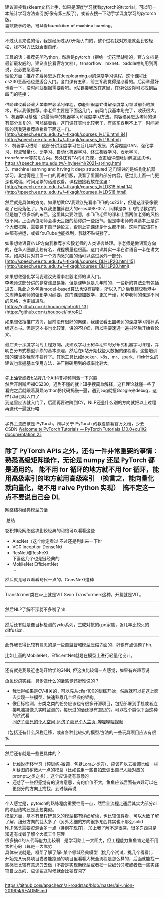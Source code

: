 建议直接看sklearn文档上手，如果是深度学习就看pytorch的tutorial。可以配一本统计学习方法查阅(好像有第三版了)，或者去搜一下动手学深度学习的pytorch版。  
喜欢数学的话，可以看foundation of machine learning。

---

不过认真来说的话，我是经历过从0开始入门的，整个过程找对方法就会比较轻松，找不对方法就会很自闭。

工具的话：推荐先学Python，然后是pytorch（拒绝一切花里胡哨的，官方文档是最新最权威的，建议直接看官方文档）。tensorflow、mxnet、paddle啥的用到再说，没必要急着学。  
理论方面：推荐先看吴恩达在deeplearning.ai的深度学习课程。这个课程比cs230更基础也更适合入门。这门课有五章，前三章我觉得是必看的。后两章最好也看一下，没时间就根据需要看吧。b站链接我放在这里，在评论区你可以找到后四门的链接：

进阶建议看台湾大学李宏毅系列课程，李老师很喜欢讲解深度学习领域前沿的技术，所以我很推荐。李老师主要是下面这几门，前两门我基本刷完了，收获很大。  
1、机器学习基础：讲最简单的机器学习和深度学习方法。内容和吴恩达老师的课有部分重复的，可以跳着看。这门课其实也比较老了，有些东西用不上了，时间紧张的话我更推荐直接看下面这一门。  
[http://speech.ee.ntu.edu.tw/~tlkagk/courses_ML16.html 84](http://speech.ee.ntu.edu.tw/~tlkagk/courses_ML16.html)  
2、机器学习进阶：这部分讲深度学习在近几年的发展，内容覆盖GAN、强化学习、模型轻量化、元学习、自动化机器学习、终生机器学习、表示学习、transformer等前沿方向。另外还有TA的补充课，会更加详细地讲解这些技术。  
https://speech.ee.ntu.edu.tw/~hylee/ml/2021-spring.html  
3、machine learning and having it deep structured 这门课讲的是结构化机器学习，我觉得是上面一门的再进阶版，我看了里面的部分内容，感觉比上面一门更深也略偏。时间足够的话建议看。课程链接我放在这里：  
[http://speech.ee.ntu.edu.tw/~tlkagk/courses_MLDS18.html 14](http://speech.ee.ntu.edu.tw/~tlkagk/courses_MLDS18.html)

然后就是具体的方向。如果想做CV我建议先看李飞飞的cs231n，但是这课录像很老了已经落伍了。所以我更推荐密大的eecs498-007，同样是李飞飞的助教讲的但是加了很多新的东西。这里其实要注意，李飞飞老师的课和上面两位老师的风格很不同。上面两位老师会事无巨细的给你讲一些细节。但是李老师的课基本上是讲个大概框架，需要课下自己读论文，否则上完课还是什么都不懂。这两门应该在b站都有搬运，或者YouTube也能找到，我就不贴链接了。

如果想做语音/NLP方向我推荐李宏毅老师的人类语言处理。李老师是做语音方向的，在华人圈都比较有名，课程质量也很高。这门课其实一半在讲语音一半在讲文字。如果对只对其中一个方向感兴趣的话可以跳过另外一部分。  
[http://speech.ee.ntu.edu.tw/~tlkagk/courses_DLHLP20.html 15](http://speech.ee.ntu.edu.tw/~tlkagk/courses_DLHLP20.html)

如果想做强化学习我建议先看李宏毅老师的课入门。  
李老师这部分讲的非常浅显易懂，但是课毕竟是几年前的，一些新的算法没有包括进去。除此之外包括model-based算法也没有提到。所以入门之后我建议看港中文周博磊老师的强化学习纲要。这门课更加数学，更加严谨，和李老师的课是不同的风格，也更加进阶。  
[https://github.com/zhoubolei/introRL 13](https://github.com/zhoubolei/introRL)

如果想做搜推广方向，目前没有很好的网课，我建议看王喆老师的深度学习推荐系统这本书。但是这本书也比较薄，讲的不详细，所以需要速通一遍书然后开始看论文。

最后关于深度学习的工程方向，我建议学习王树森老师的分布式机器学习课程，弄明白分布式模型训练的基本原理，然后在b站开始找些大数据的课程看。这些培训班的课很多我就不推荐了。其他工具比如docker、k8s、mr、spark、flink什么的建议也掌握基本使用方法，进厂搬砖用到的概率比较大。

---

先上油管或者b站搜几个AI科普视频刺激一下兴趣  
然后开刷斯坦福CS230，遇到不懂的就上知乎搜简单解释，这样理论就懂一些了  
看完之后就跟着莫烦python把代码捣鼓一遍，遇到bug就搜Google来debug，这样代码也就入门了  
到这里应该就入门了，后面再要进阶到CV，NLP还是什么别的方向就把以上过程再迭代一遍就行咯

---

学界主流应该是 PyTorch，所以关于 PyTorch 的教程请看官方文档，少去 CSDN [Welcome to PyTorch Tutorials — PyTorch Tutorials 1.10.0+cu102 documentation 23](https://pytorch.org/tutorials/)

除了 PyTorch APIs 之外，还有一件非常重要的事情：**熟悉高级矩阵操作**，无论是 numpy 还是 PyTorch 都是通用的。
能不用 for 循环的地方就不用 for 循环，能用高级索引的地方就用高级索引 （换言之，能向量化就向量化，绝不用 naive Python 实现）
 搞不定这一点不要说自己会 DL
 
---

网络结构经典模型的话

 总结

卷积神经网络这块比较经典的网络可以看看这些 

- AlexNet（这个肯定看过 不过还是列出来一下hh
- VGG Inception DenseNet
- ResNet和ResNeXt  
	下面这几个也是挺经典的
- MobileNet EfficientNet  
	...

然后就是可以看看现代一点的，ConvNeXt这种  

---

Transformer类在cv上就是VIT Swin Transformers这种，开篇就是VIT。

---

然后NLP了解不深就不多嘴了hh.

---

然后还有就是像目标检测的yolo系列，生成对抗的gan家族，近几年比较火的diffusion.

---

此外我觉得比较有意思的是一些自监督和模型压缩方面的，好像有点偏题了hh.

比如上面的MobileNet，EfficientNet就是在模型上进行轻量化设计。

---
	

还有就是我最近也刚开始学的GNN, 但这块比较偏一点感觉，如果有兴趣再说

鱼鱼说的实践，具体做什么的话感觉还挺难说的？

- 我觉得如果是CV相关的，可以先从cifar100的训练开始，然后就可以在这上面去实现一些模型，快速熟悉几个经典的架构。
- 像目标检测，分类之类的任务应该也有很多开源项目，包括部署到手机或者连接电脑摄像头实时监测的，每玩过的话还挺有意思的。可以找个类似下面这种的试试看  
	[同济子豪兄的个人空间-同济子豪兄个人主页-哔哩哔哩视频](https://space.bilibili.com/1900783/channel/collectiondetail?sid=1631214)

（包括还有什么风格迁移，或者各种比较火的模型/方法的一些玩具项目应该有很多

---

然后还有就是一些更具体的？

- 比如说迁移学习（预训练-微调，包括Lora之类的），应该可以去微调比如一些AI绘图的稍微大一点的模型（比如说用一些自拍去调出自己人脸对应的prompt之类之类），这个应该挺有意思的
- 还想了一些但感觉有的没啥意思，有的价值不大，鱼鱼应该后面有兴趣可以在更细分的方向上找找，到时候再说

---

个人感觉是，pytorch的熟练程度重要性高一点，然后全流程走通后其实大部分dl的项目结构还是比较类似。  
模型方面，基本有里程碑意义的模型都有详细解读，也比较值得看，可以大致了解了解，细分方向的就太多了（另外太细的方向很多东西其实也不那么solid  
NLP感觉需要资源会多一点（特别在现在），加上我了解不是很深，很多东西只是知道有或者了解个大概工作原理  
很多搞dl的人代码能力比较弱，是学习路上一大阻力，但工程能力鱼鱼肯定是不用太担心的（算是一大优势  
具体来说就是，框架了解了解+某个领域经典模型（挑几个试试，挑几个看看），开始先从玩具项目或者能跑通的项目里看看大概全流程是怎么样的，后面就能找一些感觉比较有意思的去做（不管是实现新模型或者找一些细分领域或者做一些实践项目之类的，应该在这时候就会比较容易了

---

https://github.com/apachecn/ai-roadmap/blob/master/ai-union-201904/README.md
